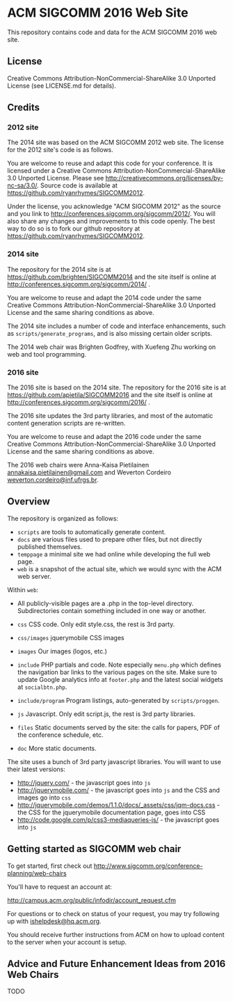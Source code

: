 #  ACM SIGCOMM 2016 Web Site

This repository contains code and data for the ACM SIGCOMM 2016 web site.


## License

Creative Commons Attribution-NonCommercial-ShareAlike 3.0 Unported License (see LICENSE.md for details).


## Credits

### 2012 site

The 2014 site was based on the ACM SIGCOMM 2012 web site.  The license for the 2012 site's code is as follows.

You are welcome to reuse and adapt this code for your conference. It is licensed under a Creative Commons Attribution-NonCommercial-ShareAlike 3.0 Unported License. Please see http://creativecommons.org/licenses/by-nc-sa/3.0/. Source code is available at https://github.com/ryanrhymes/SIGCOMM2012.

Under the license, you acknowledge "ACM SIGCOMM 2012" as the source and you link to http://conferences.sigcomm.org/sigcomm/2012/. You will also share any changes and improvements to this code openly. The best way to do so is to fork our github repository at https://github.com/ryanrhymes/SIGCOMM2012.

### 2014 site

The repository for the 2014 site is at https://github.com/brighten/SIGCOMM2014 and the site itself is online at http://conferences.sigcomm.org/sigcomm/2014/ .

You are welcome to reuse and adapt the 2014 code under the same Creative Commons Attribution-NonCommercial-ShareAlike 3.0 Unported License and the same sharing conditions as above.

The 2014 site includes a number of code and interface enhancements, such as `scripts/generate_programs`, and is also missing certain older scripts.

The 2014 web chair was Brighten Godfrey, with Xuefeng Zhu working on web and tool programming.

### 2016 site

The 2016 site is based on the 2014 site. The repository for the 2016 site is at https://github.com/apietila/SIGCOMM2016 and the site itself is online at http://conferences.sigcomm.org/sigcomm/2016/ .

The 2016 site updates the 3rd party libraries, and most of the automatic content generation scripts are re-written.

You are welcome to reuse and adapt the 2016 code under the same Creative Commons Attribution-NonCommercial-ShareAlike 3.0 Unported License and the same sharing conditions as above.

The 2016 web chairs were 
Anna-Kaisa Pietilainen <annakaisa.pietilainen@gmail.com> and 
Weverton Cordeiro <weverton.cordeiro@inf.ufrgs.br>.


## Overview

The repository is organized as follows:

* `scripts` are tools to automatically generate content.
* `docs` are various files used to prepare other files, but not directly published themselves.
* `temppage` a minimal site we had online while developing the full web page.
* `web` is a snapshot of the actual site, which we would sync with the ACM web server.

Within `web`:

* All publicly-visible pages are a .php in the top-level directory. Subdirectories contain something included in one way or another.

* `css`			CSS code. Only edit style.css, the rest is 3rd party.
* `css/images`	jquerymobile CSS images
* `images`		Our images (logos, etc.)
* `include`		PHP partials and code. Note especially `menu.php` which defines the navigation bar links to the various pages on the site. Make sure to update Google analytics info at `footer.php` and the latest social widgets at `socialbtn.php`.
* `include/program`	Program listings, auto-generated by `scripts/proggen`.
* `js`			Javascript. Only edit script.js, the rest is 3rd party libraries.
* `files`		Static documents served by the site: the calls for papers, PDF of the conference schedule, etc.
* `doc`         More static documents.

The site uses a bunch of 3rd party javascript libraries. You will want to use their latest versions:

* http://jquery.com/ - the javascript goes into `js`
* http://jquerymobile.com/ - the javascript goes into `js` and the CSS and images go into `css`
* http://jquerymobile.com/demos/1.1.0/docs/_assets/css/jqm-docs.css - the CSS for the jquerymobile documentation page, goes into CSS
* http://code.google.com/p/css3-mediaqueries-js/ - the javascript goes into `js`


## Getting started as SIGCOMM web chair

To get started, first check out http://www.sigcomm.org/conference-planning/web-chairs

You'll have to request an account at:

http://campus.acm.org/public/infodir/account_request.cfm

For questions or to check on status of your request, you may try following up with ishelpdesk@hq.acm.org.

You should receive further instructions from ACM on how to upload content to the server when your account is setup. 


## Advice and Future Enhancement Ideas from 2016 Web Chairs

TODO

